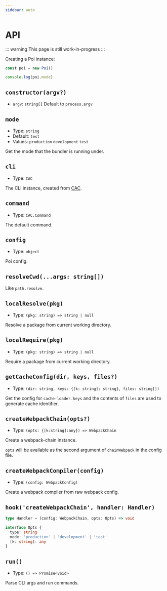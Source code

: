 ```yaml
---
sidebar: auto
---
```


# API

::: warning
This page is still work-in-progress
:::

Creating a Poi instance:

```js
const poi = new Poi()

console.log(poi.mode)
```

## `constructor(argv?)`

- `argv`: `string[]` Default to `process.argv`

## `mode`

- Type: `string`
- Default: `test`
- Values: `production` `development` `test`

Get the mode that the bundler is running under.

## `cli`

- Type: `CAC`

The CLI instance, created from [CAC](https://github.com/cacjs/cac).

## `command`

- Type: `CAC.Command`

The default command.

## `config`

- Type: `object`

Poi config.

## `resolveCwd(...args: string[])`

Like `path.resolve`.

## `localResolve(pkg)`

- Type: `(pkg: string) => string | null`

Resolve a package from current working directory.

## `localRequire(pkg)`

- Type: `(pkg: string) => string | null`

Require a package from current working directory.

## `getCacheConfig(dir, keys, files?)`

- Type: `(dir: string, keys: {[k: string]: string}, files: string[])`

Get the config for `cache-loader`. `keys` and the contents of `files` are used to generate cache identifier.

## `createWebpackChain(opts?)`

- Type: `(opts: {[k:string]:any}) => WebpackChain`

Create a webpack-chain instance.

`opts` will be available as the second argument of `chainWebpack` in the config file.

## `createWebpackCompiler(config)`

- Type: `(config: WebpackConfig)`

Create a webpack compiler from raw webpack config.


## `hook('createWebpackChain', handler: Handler)`

```ts
type Handler = (config: WebpackChain, opts: Opts) => void

interface Opts {
  type: string
  mode: 'production' | 'development' | 'test'
  [k: string]: any
}
```

## `run()`

- Type: `() => Promise<void>`

Parse CLI args and run commands.